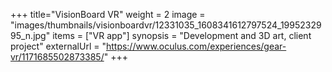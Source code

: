 +++
title="VisionBoard VR"
weight = 2
image = "images/thumbnails/visionboardvr/12331035_1608341612797524_1995232995_n.jpg"
items = ["VR app"]
synopsis = "Development and 3D art, client project"
externalUrl = "https://www.oculus.com/experiences/gear-vr/1171685502873385/"
+++